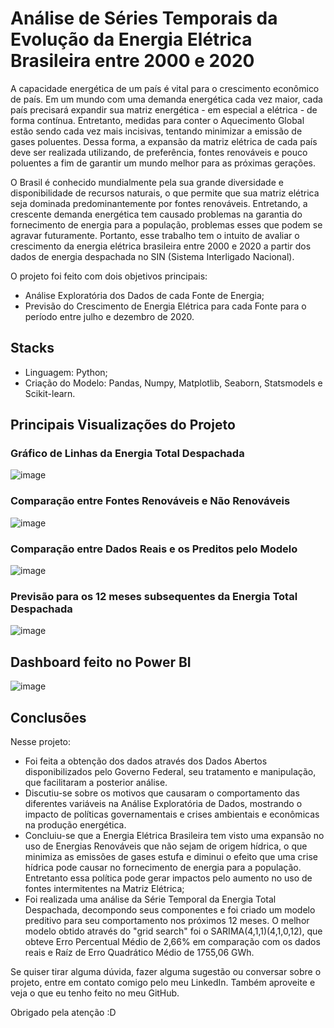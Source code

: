 # Análise de Séries Temporais da Evolução da Energia Elétrica Brasileira entre 2000 e 2020

  A capacidade energética de um país é vital para o crescimento econômico de país. Em um mundo com uma demanda energética cada vez maior, cada país precisará expandir sua matriz energética - em especial a elétrica - de forma contínua. Entretanto, medidas para conter o Aquecimento Global estão sendo cada vez mais incisivas, tentando minimizar a emissão de gases poluentes. Dessa forma, a expansão da matriz elétrica de cada país deve ser realizada utilizando, de preferência, fontes renováveis e pouco poluentes a fim de garantir um mundo melhor para as próximas gerações.

  O Brasil é conhecido mundialmente pela sua grande diversidade e disponibilidade de recursos naturais, o que permite que sua matriz elétrica seja dominada predominantemente por fontes renováveis. Entretando, a crescente demanda energética tem causado problemas na garantia do fornecimento de energia para a população, problemas esses que podem se agravar futuramente. Portanto, esse trabalho tem o intuito de avaliar o crescimento da energia elétrica brasileira entre 2000 e 2020 a partir dos dados de energia despachada no SIN (Sistema Interligado Nacional). 

O projeto foi feito com dois objetivos principais:

- Análise Exploratória dos Dados de cada Fonte de Energia;
- Previsão do Crescimento de Energia Elétrica para cada Fonte para o período entre julho e dezembro de 2020.

## Stacks
- Linguagem: Python;
- Criação do Modelo: Pandas, Numpy, Matplotlib, Seaborn, Statsmodels e Scikit-learn.

## Principais Visualizações do Projeto

### Gráfico de Linhas da Energia Total Despachada
![image](https://user-images.githubusercontent.com/95313119/156660517-3e7effa0-266a-400d-a745-690e362eb525.png)

### Comparação entre Fontes Renováveis e Não Renováveis
![image](https://user-images.githubusercontent.com/95313119/156660657-90bdbd3e-065d-44d8-b46c-84f53e755d22.png)

### Comparação entre Dados Reais e os Preditos pelo Modelo
![image](https://user-images.githubusercontent.com/95313119/156660799-1b12f0b0-4479-4b54-87f7-f8b077ca901e.png)

### Previsão para os 12 meses subsequentes da Energia Total Despachada
![image](https://user-images.githubusercontent.com/95313119/156660941-17699d90-d850-4280-9388-8e19b88d833a.png)

## Dashboard feito no Power BI
![image](https://user-images.githubusercontent.com/95313119/176582979-9b042085-ba1a-4132-9b14-7615bc02894c.png)

## Conclusões

  Nesse projeto:
  
- Foi feita a obtenção dos dados através dos Dados Abertos disponibilizados pelo Governo Federal, seu tratamento e manipulação, que facilitaram a posterior análise.
- Discutiu-se sobre os motivos que causaram o comportamento das diferentes variáveis na Análise Exploratória de Dados, mostrando o impacto de políticas governamentais e crises ambientais e econômicas na produção energética.
- Concluiu-se que a Energia Elétrica Brasileira tem visto uma expansão no uso de Energias Renováveis que não sejam de origem hídrica, o que minimiza as emissões de gases estufa e diminui o efeito que uma crise hídrica pode causar no fornecimento de energia para a população. Entretanto essa política pode gerar impactos pelo aumento no uso de fontes intermitentes na Matriz Elétrica;
- Foi realizada uma análise da Série Temporal da Energia Total Despachada, decompondo seus componentes e foi criado um modelo preditivo para seu comportamento nos próximos 12 meses. O melhor modelo obtido através do "grid search" foi o SARIMA(4,1,1)(4,1,0,12), que obteve Erro Percentual Médio de 2,66% em comparação com os dados reais e Raíz de Erro Quadrático Médio de 1755,06 GWh. 

Se quiser tirar alguma dúvida, fazer alguma sugestão ou conversar sobre o projeto, entre em contato comigo pelo meu LinkedIn. Também aproveite e veja o que eu tenho feito no meu GitHub.

Obrigado pela atenção :D

